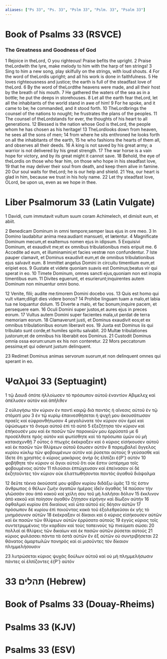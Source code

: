 ```yaml
---
aliases: ["Ps 33", "Ps. 33", "Pslm 33", "Pslm. 33", "Psalm 33"]
---
```



# Book of Psalms 33 (RSVCE)

### The Greatness and Goodness of God
1 Rejoice in theLord, O you righteous! Praise befits the upright.
2 Praise theLordwith the lyre, make melody to him with the harp of ten strings!
3 Sing to him a new song, play skilfully on the strings, with loud shouts.
4 For the word of theLordis upright; and all his work is done in faithfulness.
5 He loves righteousness and justice; the earth is full of the steadfast love of theLord.
6 By the word of theLordthe heavens were made, and all their host by the breath of his mouth.
7 He gathered the waters of the sea as in a bottle; he put the deeps in storehouses.
8 Let all the earth fear theLord, let all the inhabitants of the world stand in awe of him!
9 For he spoke, and it came to be; he commanded, and it stood forth.
10 TheLordbrings the counsel of the nations to nought; he frustrates the plans of the peoples.
11 The counsel of theLordstands for ever, the thoughts of his heart to all generations.
12 Blessed is the nation whose God is theLord, the people whom he has chosen as his heritage!
13 TheLordlooks down from heaven, he sees all the sons of men;
14 from where he sits enthroned he looks forth on all the inhabitants of the earth,
15 he who fashions the hearts of them all, and observes all their deeds.
16 A king is not saved by his great army; a warrior is not delivered by his great strength.
17 The war horse is a vain hope for victory, and by its great might it cannot save.
18 Behold, the eye of theLordis on those who fear him, on those who hope in his steadfast love,
19 that he may deliver their soul from death, and keep them alive in famine.
20 Our soul waits for theLord; he is our help and shield.
21 Yea, our heart is glad in him, because we trust in his holy name.
22 Let thy steadfast love, OLord, be upon us, even as we hope in thee.


# Liber Psalmorum 33 (Latin Vulgate)

1 Davidi, cum immutavit vultum suum coram Achimelech, et dimisit eum, et abiit.

2 Benedicam Dominum in omni tempore;semper laus ejus in ore meo.
3 In Domino laudabitur anima mea:audiant mansueti, et lætentur.
4 Magnificate Dominum mecum,et exaltemus nomen ejus in idipsum.
5 Exquisivi Dominum, et exaudivit me;et ex omnibus tribulationibus meis eripuit me.
6 Accedite ad eum, et illuminamini;et facies vestræ non confundentur.
7 Iste pauper clamavit, et Dominus exaudivit eum,et de omnibus tribulationibus ejus salvavit eum.
8 Immittet angelus Domini in circuitu timentium eum,et eripiet eos.
9 Gustate et videte quoniam suavis est Dominus;beatus vir qui sperat in eo.
10 Timete Dominum, omnes sancti ejus,quoniam non est inopia timentibus eum.
11 Divites eguerunt, et esurierunt;inquirentes autem Dominum non minuentur omni bono.

12 Venite, filii; audite me:timorem Domini docebo vos.
13 Quis est homo qui vult vitam;diligit dies videre bonos?
14 Prohibe linguam tuam a malo,et labia tua ne loquantur dolum.
15 Diverte a malo, et fac bonum;inquire pacem, et persequere eam.
16 Oculi Domini super justos,et aures ejus in preces eorum.
17 Vultus autem Domini super facientes mala,ut perdat de terra memoriam eorum.
18 Clamaverunt justi, et Dominus exaudivit eos;et ex omnibus tribulationibus eorum liberavit eos.
19 Juxta est Dominus iis qui tribulato sunt corde,et humiles spiritu salvabit.
20 Multæ tribulationes justorum;et de omnibus his liberabit eos Dominus.
21 Custodit Dominus omnia ossa eorum:unum ex his non conteretur.
22 Mors peccatorum pessima;et qui oderunt justum delinquent.

23 Redimet Dominus animas servorum suorum,et non delinquent omnes qui sperant in eo.


# Ψαλμοί 33 (Septuagint)

1 τῷ Δαυιδ ὁπότε ἠλλοίωσεν τὸ πρόσωπον αὐτοῦ ἐναντίον Αβιμελεχ καὶ ἀπέλυσεν αὐτόν καὶ ἀπῆλθεν

2 εὐλογήσω τὸν κύριον ἐν παντὶ καιρῷ διὰ παντὸς ἡ αἴνεσις αὐτοῦ ἐν τῷ στόματί μου
3 ἐν τῷ κυρίῳ ἐπαινεσθήσεται ἡ ψυχή μου ἀκουσάτωσαν πραεῖς καὶ εὐφρανθήτωσαν
4 μεγαλύνατε τὸν κύριον σὺν ἐμοί καὶ ὑψώσωμεν τὸ ὄνομα αὐτοῦ ἐπὶ τὸ αὐτό
5 ἐξεζήτησα τὸν κύριον καὶ ἐπήκουσέν μου καὶ ἐκ πασῶν τῶν παροικιῶν μου ἐρρύσατό με
6 προσέλθατε πρὸς αὐτὸν καὶ φωτίσθητε καὶ τὰ πρόσωπα ὑμῶν οὐ μὴ καταισχυνθῇ
7 οὗτος ὁ πτωχὸς ἐκέκραξεν καὶ ὁ κύριος εἰσήκουσεν αὐτοῦ καὶ ἐκ πασῶν τῶν θλίψεων αὐτοῦ ἔσωσεν αὐτόν
8 παρεμβαλεῖ ἄγγελος κυρίου κύκλῳ τῶν φοβουμένων αὐτὸν καὶ ῥύσεται αὐτούς
9 γεύσασθε καὶ ἴδετε ὅτι χρηστὸς ὁ κύριος μακάριος ἀνήρ ὃς ἐλπίζει ἐ{P'} αὐτόν
10 φοβήθητε τὸν κύριον οἱ ἅγιοι αὐτοῦ ὅτι οὐκ ἔστιν ὑστέρημα τοῖς φοβουμένοις αὐτόν
11 πλούσιοι ἐπτώχευσαν καὶ ἐπείνασαν οἱ δὲ ἐκζητοῦντες τὸν κύριον οὐκ ἐλαττωθήσονται παντὸς ἀγαθοῦ διάψαλμα

12 δεῦτε τέκνα ἀκούσατέ μου φόβον κυρίου διδάξω ὑμᾶς
13 τίς ἐστιν ἄνθρωπος ὁ θέλων ζωὴν ἀγαπῶν ἡμέρας ἰδεῖν ἀγαθάς
14 παῦσον τὴν γλῶσσάν σου ἀπὸ κακοῦ καὶ χείλη σου τοῦ μὴ λαλῆσαι δόλον
15 ἔκκλινον ἀπὸ κακοῦ καὶ ποίησον ἀγαθόν ζήτησον εἰρήνην καὶ δίωξον αὐτήν
16 ὀφθαλμοὶ κυρίου ἐπὶ δικαίους καὶ ὦτα αὐτοῦ εἰς δέησιν αὐτῶν
17 πρόσωπον δὲ κυρίου ἐπὶ ποιοῦντας κακὰ τοῦ ἐξολεθρεῦσαι ἐκ γῆς τὸ μνημόσυνον αὐτῶν
18 ἐκέκραξαν οἱ δίκαιοι καὶ ὁ κύριος εἰσήκουσεν αὐτῶν καὶ ἐκ πασῶν τῶν θλίψεων αὐτῶν ἐρρύσατο αὐτούς
19 ἐγγὺς κύριος τοῖς συντετριμμένοις τὴν καρδίαν καὶ τοὺς ταπεινοὺς τῷ πνεύματι σώσει
20 πολλαὶ αἱ θλίψεις τῶν δικαίων καὶ ἐκ πασῶν αὐτῶν ῥύσεται αὐτούς
21 κύριος φυλάσσει πάντα τὰ ὀστᾶ αὐτῶν ἓν ἐξ αὐτῶν οὐ συντριβήσεται
22 θάνατος ἁμαρτωλῶν πονηρός καὶ οἱ μισοῦντες τὸν δίκαιον πλημμελήσουσιν

23 λυτρώσεται κύριος ψυχὰς δούλων αὐτοῦ καὶ οὐ μὴ πλημμελήσωσιν πάντες οἱ ἐλπίζοντες ἐ{P'} αὐτόν


# 33 תהלים (Hebrew)


# Book of Psalms 33 (Douay-Rheims)


# Psalms 33 (KJV)


# Psalms 33 (ESV)

